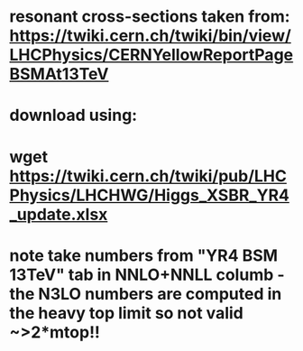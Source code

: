 # resonant cross-sections taken from: https://twiki.cern.ch/twiki/bin/view/LHCPhysics/CERNYellowReportPageBSMAt13TeV
# download using:
# wget https://twiki.cern.ch/twiki/pub/LHCPhysics/LHCHWG/Higgs_XSBR_YR4_update.xlsx
# note take numbers from "YR4 BSM 13TeV" tab in NNLO+NNLL columb - the N3LO numbers are computed in the heavy top limit so not valid ~>2*mtop!! 

